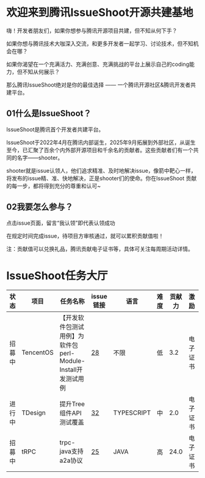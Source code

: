 # 欢迎来到腾讯IssueShoot开源共建基地
嗨！开发者朋友们，如果你想参与腾讯开源项目共建，但不知从何下手？

如果你想与腾讯技术大咖深入交流，和更多开发者一起学习、讨论技术，但不知机会在哪？

如果你渴望在一个充满活力、充满创意、充满挑战的平台上展示自己的coding能力，但不知从何展示？

那么腾讯IssueShoot绝对是你的最佳选择 —— 一个腾讯开源社区&腾讯开发者共建平台。
## 01什么是IssueShoot？
IssueShoot是腾讯首个开发者共建平台。

IssueShoot于2022年4月在腾讯内部诞生，2025年9月拓展到外部社区，从诞生至今，已汇聚了百余个内外部开源项目和千余名的贡献者。这些贡献者们有一个共同的名字——shooter。

shooter就是issue认领人，他们追求精准、及时地解决issue，像箭中靶心一样，将发布的issue精、准、快地解决，正是shooter们的使命。你在IssueShoot 贡献的每一步，都将得到充分的尊重和认可~
## 02我要怎么参与？
点击issue页面，留言“我认领”即代表认领成功

在规定时间完成issue，待项目方审核通过，就可以累积贡献值啦！

注：贡献值可以兑换礼品，腾讯贡献电子证书等，具体可关注每周期活动详情。

# IssueShoot任务大厅

| 状态 | 项目       | 任务名称   | issue链接 | 语言       | 难度   | 贡献力               | 激励       | 备注
|------|------------|--------|------|------------|--------|--------------------|------------|--------------|
| 招募中   | TencentOS | 【开发软件包测试用例】为软件包perl-Module-Install开发测试用例  | [28](https://git.woa.com/tlinux/TST/package-test/perl-Module-Install)   | 不限     | 低   | 3.2 | 电子证书 | 排行榜单   |
| 进行中    | TDesign | 提升Tree组件API测试覆盖   | [32](https://github.com/Tencent/tdesign-vue-next/issues/5631)   | TYPESCRIPT     | 中   | 2.0   |电子证书 | 排行榜单     |
| 招募中    | tRPC | trpc-java支持a2a协议   | [25 ](https://git.woa.com/trpc-java/trpc-java/issues/234)  | JAVA   | 高   | 24.0 | 电子证书 | 排行榜单   |


